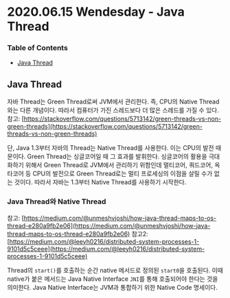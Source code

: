 # 2020.06.15 Wendesday - Java Thread

### Table of Contents

- [Java Thread](#Java_Thread)

## Java Thread

자바 Thread는 Green Thread로써 JVM에서 관리한다. 즉, CPU의 Native Thread와는 다른 개념이다. 따라서 컴퓨터가 가진 스레드보다 더 많은 스레드를 가질 수 있다.
참고: [https://stackoverflow.com/questions/5713142/green-threads-vs-non-green-threads](https://stackoverflow.com/questions/5713142/green-threads-vs-non-green-threads)

단, Java 1.3부터 자바의 Thread는 Native Thread를 사용한다.
이는 CPU의 발전 때문이다. Green Thread는 싱글코어일 때 그 효과를 발휘한다. 싱글코어의 활용을 극대화하기 위해서 Green Thread로 JVM에서 관리하기 위함인데 멀티코어, 쿼드코어, 옥타코어 등 CPU의 발전으로 Green Thread로는 멀티 프로세싱의 이점을 살릴 수가 없는 것이다. 따라서 자바는 1.3부터 Native Thread를 사용하기 시작한다.

### Java Thread와 Native Thread

참고: [https://medium.com/@unmeshvjoshi/how-java-thread-maps-to-os-thread-e280a9fb2e06](https://medium.com/@unmeshvjoshi/how-java-thread-maps-to-os-thread-e280a9fb2e06)
참고2: [https://medium.com/@leeyh0216/distributed-system-processes-1-9101d5c5ceee](https://medium.com/@leeyh0216/distributed-system-processes-1-9101d5c5ceee)

Thread의 `start()`를 호출하는 순간 native 메서드로 정의된 `start0`을 호출된다. 이때 native가 붙은 메서드는 Java Native Interface `JNI`를 통해 호출되어야 한다는 것을 의미한다. Java Native Interface는 JVM과 통합하기 위한 Native Code 명세이다.